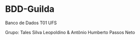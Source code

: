 # BDD-Guilda

Banco de Dados T01 UFS 

Grupo:
Tales Silva Leopoldino & Antônio Humberto Passos Neto
